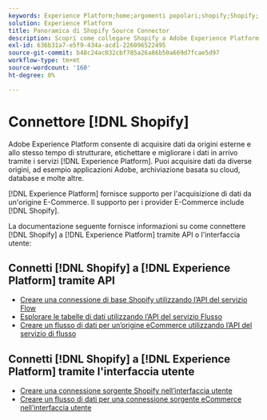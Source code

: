 ```yaml
---
keywords: Experience Platform;home;argomenti popolari;shopify;Shopify;
solution: Experience Platform
title: Panoramica di Shopify Source Connector
description: Scopri come collegare Shopify a Adobe Experience Platform utilizzando le API o l’interfaccia utente.
exl-id: 636b31a7-e5f9-434a-acd1-226096522495
source-git-commit: b48c24ac032cbf785a26a86b50a669d7fcae5d97
workflow-type: tm+mt
source-wordcount: '160'
ht-degree: 0%

---
```


# Connettore [!DNL Shopify]

Adobe Experience Platform consente di acquisire dati da origini esterne e allo stesso tempo di strutturare, etichettare e migliorare i dati in arrivo tramite i servizi [!DNL Experience Platform]. Puoi acquisire dati da diverse origini, ad esempio applicazioni Adobe, archiviazione basata su cloud, database e molte altre.

[!DNL Experience Platform] fornisce supporto per l&#39;acquisizione di dati da un&#39;origine E-Commerce. Il supporto per i provider E-Commerce include [!DNL Shopify].

La documentazione seguente fornisce informazioni su come connettere [!DNL Shopify] a [!DNL Experience Platform] tramite API o l&#39;interfaccia utente:

## Connetti [!DNL Shopify] a [!DNL Experience Platform] tramite API

- [Creare una connessione di base Shopify utilizzando l’API del servizio Flow](../../tutorials/api/create/ecommerce/shopify.md)
- [Esplorare le tabelle di dati utilizzando l’API del servizio Flusso](../../tutorials/api/explore/tabular.md)
- [Creare un flusso di dati per un’origine eCommerce utilizzando l’API del servizio di flusso](../../tutorials/api/collect/ecommerce.md)

## Connetti [!DNL Shopify] a [!DNL Experience Platform] tramite l&#39;interfaccia utente

- [Creare una connessione sorgente Shopify nell’interfaccia utente](../../tutorials/ui/create/ecommerce/shopify.md)
- [Creare un flusso di dati per una connessione sorgente eCommerce nell’interfaccia utente](../../tutorials/ui/dataflow/ecommerce.md)
